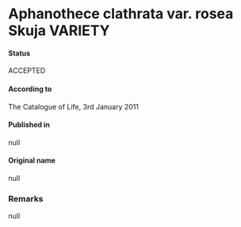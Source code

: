# Aphanothece clathrata var. rosea Skuja VARIETY

#### Status
ACCEPTED

#### According to
The Catalogue of Life, 3rd January 2011

#### Published in
null

#### Original name
null

### Remarks
null